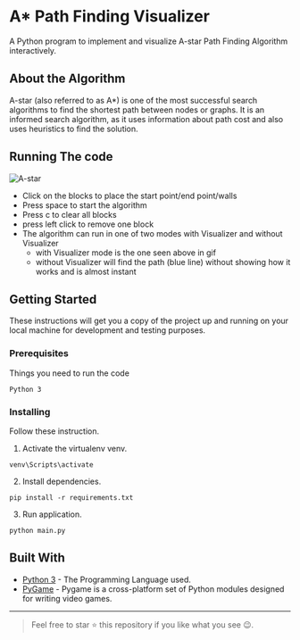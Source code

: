 # A* Path Finding Visualizer
A Python program to implement and visualize A-star Path Finding Algorithm interactively.

## About the Algorithm 
A-star (also referred to as A*) is one of the most successful search algorithms to find the shortest path between nodes or graphs. It is an informed search algorithm, as it uses information about path cost and also uses heuristics to find the solution.

## Running The code
![A-star](https://github.com/saif191020/Astar-Pathfinding-Visualizer/blob/master/astar.gif)
* Click on the blocks to place the start point/end point/walls
* Press space to start the algorithm
* Press c to clear all blocks
* press left click to remove one block
* The algorithm can run in one of two modes with Visualizer and without Visualizer 
  * with Visualizer mode is the one seen above in gif
  * without Visualizer will find the path (blue line) without showing how it works and is almost instant 

## Getting Started

These instructions will get you a copy of the project up and running on your local machine for development and testing purposes.

### Prerequisites

Things you need to run the code

```
Python 3
```
### Installing

Follow these instruction.

1. Activate the virtualenv venv.
```
venv\Scripts\activate
```
2. Install dependencies.
```
pip install -r requirements.txt
```
3. Run application.
```
python main.py
```
## Built With

* [Python 3](https://www.python.org/) - The Programming Language used.
* [PyGame](https://www.pygame.org/news) - Pygame is a cross-platform set of Python modules designed for writing video games.


***
> Feel free to star ⭐ this repository if you like what you see 😉.
